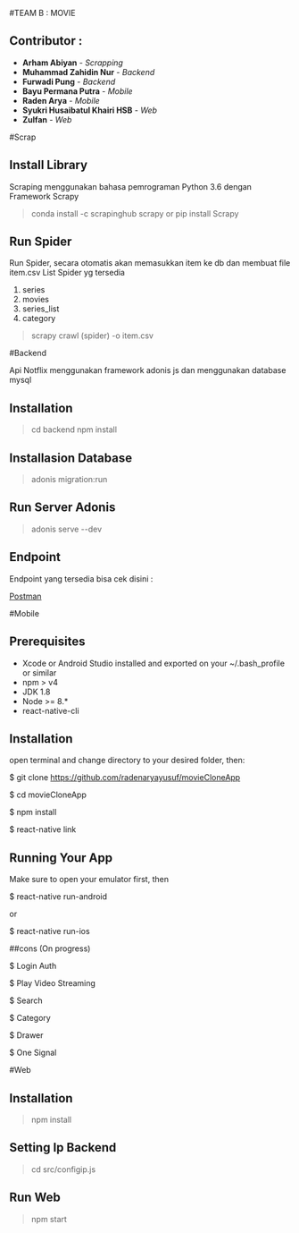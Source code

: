#TEAM B : MOVIE

## Contributor : 
* **Arham Abiyan** - *Scrapping*
* **Muhammad Zahidin Nur** - *Backend*
* **Furwadi Pung** - *Backend*
* **Bayu Permana Putra** - *Mobile*
* **Raden Arya** - *Mobile*
* **Syukri Husaibatul Khairi HSB** - *Web*
* **Zulfan** - *Web*

#Scrap
## Install Library

Scraping menggunakan bahasa pemrograman Python 3.6 dengan Framework Scrapy

> conda install -c scrapinghub scrapy
or
> pip install Scrapy

## Run Spider

Run Spider, secara otomatis akan memasukkan item ke db dan membuat file item.csv
List Spider yg tersedia
1. series
2. movies
3. series_list
4. category
	
> scrapy crawl (spider) -o item.csv

#Backend

Api Notflix menggunakan framework adonis js dan menggunakan database mysql

## Installation

> cd backend
> npm install

## Installasion Database

> adonis migration:run

## Run Server Adonis

> adonis serve --dev

## Endpoint 
Endpoint yang tersedia bisa cek disini :

[Postman](https://documenter.getpostman.com/view/5526317/Rzn6vi31)

#Mobile

## Prerequisites

- Xcode or Android Studio installed and exported on your ~/.bash_profile or similar
- npm > v4
- JDK 1.8
- Node >= 8.*
- react-native-cli

## Installation

open terminal and change directory to your desired folder, then:

$ git clone https://github.com/radenaryayusuf/movieCloneApp

$ cd movieCloneApp

$ npm install

$ react-native link


## Running Your App

Make sure to open your emulator first, then

$ react-native run-android

or

$ react-native run-ios


##cons (On progress)

$ Login Auth

$ Play Video Streaming

$ Search

$ Category

$ Drawer

$ One Signal


#Web

## Installation

> npm install

## Setting Ip Backend

> cd src/configip.js

## Run Web

> npm start


 
